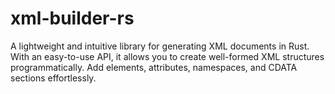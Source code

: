 # xml-builder-rs
 A lightweight and intuitive library for generating XML documents in Rust. With an easy-to-use API, it allows you to create well-formed XML structures programmatically. Add elements, attributes, namespaces, and CDATA sections effortlessly. 
